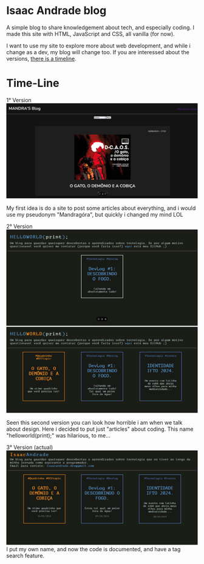 # Isaac Andrade blog
A simple blog to share knowledgement about tech, and especially coding. I made this site with HTML, JavaScript and CSS, all vanilla (for now). 

I want to use my site to explore more about web development, and while i change as a dev, my blog will change too. If you are interessed about the versions, [there is a timeline](#time-line).

# Time-Line
1° Version
![v1](.\source\images\first-version.png)

My first idea is do a site to post some articles about everything, and i would use my pseudonym "Mandragóra", but quickly i changed my mind LOL

2° Version
![v2](.\source\images\second-version.png)
![v2](.\source\images\second-version2.png)

Seen this second version you can look how horrible i am when we talk about design. Here i decided to put just "articles" about coding. This name "helloworld(print);" was hilarious, to me...

3° Version (actual)
![v3](.\source\images\third-version.png)
I put my own name, and now the code is documented, and have a tag search feature.
